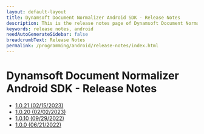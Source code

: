 ```yaml
---
layout: default-layout
title: Dynamsoft Document Normalizer Android SDK - Release Notes
description: This is the release notes page of Dynamsoft Document Normalizer for Android SDK.
keywords: release notes, android
needAutoGenerateSidebar: false
breadcrumbText: Release Notes
permalink: /programming/android/release-notes/index.html
---
```


# Dynamsoft Document Normalizer Android SDK - Release Notes

- [1.0.21 (02/15/2023)](android-1.md#1021-02152023)
- [1.0.20 (02/02/2023)](android-1.md#1020-02022023)
- [1.0.10 (09/29/2022)](android-1.md#1010-09292022)
- [1.0.0 (06/21/2022)](android-1.md#100-06212022)
